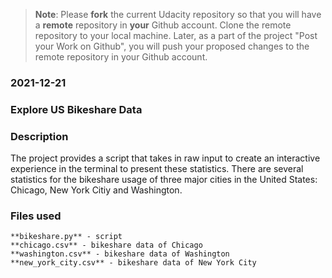 >**Note**: Please **fork** the current Udacity repository so that you will have a **remote** repository in **your** Github account. Clone the remote repository to your local machine. Later, as a part of the project "Post your Work on Github", you will push your proposed changes to the remote repository in your Github account.

### 2021-12-21

### Explore US Bikeshare Data

### Description
The project provides a script that takes in raw input to create an interactive experience in the terminal to present these statistics.
There are several statistics for the bikeshare usage of three major cities in the United States: Chicago, New York Citiy and Washington.

### Files used
    **bikeshare.py** - script 
    **chicago.csv** - bikeshare data of Chicago
    **washington.csv** - bikeshare data of Washington
    **new_york_city.csv** - bikeshare data of New York City

